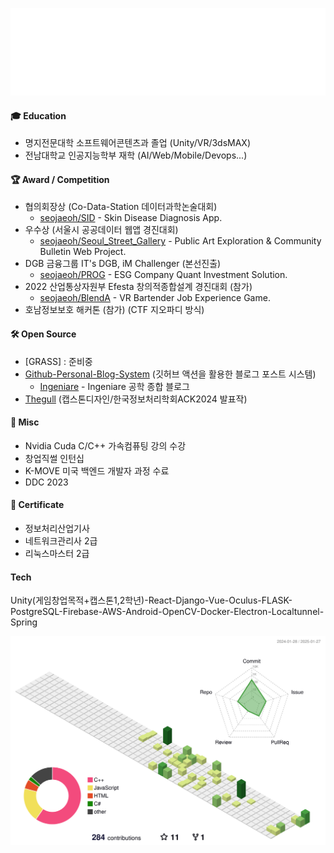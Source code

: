 ![Hello](hello.svg)

#### 🎓 Education
* 명지전문대학 소프트웨어콘텐츠과 졸업 (Unity/VR/3dsMAX)
* 전남대학교 인공지능학부 재학 (AI/Web/Mobile/Devops...)

#### 🏆 Award / Competition
* 협의회장상 (Co-Data-Station 데이터과학논술대회)
    * [seojaeoh/SID](https://github.com/seojaeohcode/SID) - Skin Disease Diagnosis App.
* 우수상 (서울시 공공데이터 웹앱 경진대회)
    * [seojaeoh/Seoul_Street_Gallery](https://github.com/seojaeohcode/Seoul_Street_Gallery) - Public Art Exploration & Community Bulletin Web Project.
* DGB 금융그룹 IT's DGB, iM Challenger (본선진출)
    * [seojaeoh/PROG](https://github.com/seojaeohcode/PROG) - ESG Company Quant Investment Solution.
* 2022 산업통상자원부 Efesta 창의적종합설계 경진대회 (참가)
   * [seojaeoh/BlendA](https://github.com/seojaeohcode/BlendA) - VR Bartender Job Experience Game.   
* 호남정보보호 해커톤 (참가) (CTF 지오파디 방식)

#### 🛠️ Open Source
* [GRASS] : 준비중
* [Github-Personal-Blog-System](https://github.com/seojaeohcode/Git-Personal-Blog-System) (깃허브 액션을 활용한 블로그 포스트 시스템)
    * [Ingeniare](https://seojaeohcode.github.io/Git-Personal-Blog-System/) - Ingeniare 공학 종합 블로그
* [Thegull](https://github.com/seojaeohcode/The-Gull) (캡스톤디자인/한국정보처리학회ACK2024 발표작)

#### :memo: Misc
* Nvidia Cuda C/C++ 가속컴퓨팅 강의 수강
* 창업직썰 인턴십
* K-MOVE 미국 백엔드 개발자 과정 수료
* DDC 2023

#### 📜 Certificate
* 정보처리산업기사
* 네트워크관리사 2급
* 리눅스마스터 2급

#### Tech
Unity(게임창업목적+캡스톤1,2학년)-React-Django-Vue-Oculus-FLASK-PostgreSQL-Firebase-AWS-Android-OpenCV-Docker-Electron-Localtunnel-Spring

![](./profile-3d-contrib/profile-green-animate.svg)
